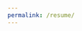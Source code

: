 ```yaml
---
permalink: /resume/
---
```


<object data="../assets/documents/AaronBarnett_Resume_NoContact.pdf" width="1000" height="1200" type='application/pdf'></object>
